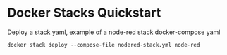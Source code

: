 # Docker Stacks Quickstart

Deploy a stack yaml, example of a node-red stack docker-compose yaml

```
docker stack deploy --compose-file nodered-stack.yml node-red
```
